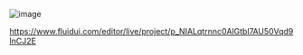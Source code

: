 
![image](https://user-images.githubusercontent.com/72285096/158935988-8f06615d-4e40-42e7-b821-9e9f803533c4.png)


https://www.fluidui.com/editor/live/project/p_NIALqtrnnc0AlGtbl7AU50Vqd9lnCJ2E
